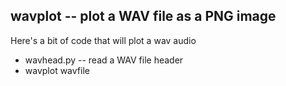 wavplot -- plot a WAV file as a PNG image
-----------------------------------------

Here's a bit of code that will plot a wav audio 

- wavhead.py -- read a WAV file header
- wavplot wavfile
